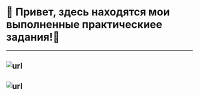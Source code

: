 # 🐒 Привет, здесь находятся мои выполненные практическиее задания!🐒 
---
![url](https://avatars.mds.yandex.net/i?id=f2bee78182106e77a1fb7f06821541c5b9b65b78-4571539-images-thumbs&n=13)
---
![url](https://yandex-images.clstorage.net/9uvbo9336/e44b85QMz/H8qfzOaPQ-gY2b0rj7GOYCpt5nQBuGrh3a-ZWC50jK7qQt3YwPpIR2FLxFtJ_AUd8NRldNO1GQPMIzTlq6V7WxOH_5HXgk-NcayhVraBkkQ6EMoBIbl2kJWDxTVjIZCjmnuAnXlaxNfg6j3P-Wn1sNmdCC2SjWle1bqsoL-AagdzKiv87sPWnJwNRPsjcXp0Khg64P3ZbsC9O6h519VB60uiTW3lwhSzPCK9J83xcQRtHZCdbiBhTumOTQB_GBrrh9qzGH5bukQ04aRDgyHy_J40dlwhYR6sARNAlc89TWsTUtE53bYk16jCudN1bd1MJQnQcQIkldLdUkW0I3jmWz-2s6iie-7IbB3Au0f5MjgakIIkUeV-APkvWBnjAcHzO2pNjV2ycIM4OuXbeTWRoNkpiHGuBAESQVINODd8grsntseAPlcujBzlOMvvkX7MuqjKQJFVYuzxNwwhT_39a5-C-cHtEtRzONI1k9lV5RwRcZAtHiA5UsXSHUiv5PrXc8rTCLIbOmAEaZDDC2EqvAIwzow9vbKQJUO8PSsR8Q8HTi1hIaKc_wwCjR_FxR1crbXk5dK8jR61ztU4YwQeW1sqx1j-e6KIlH28J3exBmTe2BZo1aVq4GWrFClzrUlXL75N1Qm-4GNksk1XmdHJAF2VDFnCfP1yFRJpwPOUfrtzKsOUevuGMJAVJANn0XJA3qS-QE2xNnA5p6Axfw1dhzOyXdUhfuCToI6Zn3Vl4cAVTfiBQmDt2sXehfB7EF6ry0o_pG5bBmwUkejzw9GeMPLQygClIUZIEbvstSMR4cMrXnG12S4M8yCaFV_BOelAhZW0aQK4zcLpDrWo_4wmg4faOzQqr-7sINEk18Oh4sCGQJ5ATa0a8GGHKEl_DQlvh04FZQ0e3HsIBjVnmbVx4CGVePEWVF0yRQbVtFP07ks3tqcESudufETV6IMvqYJQngTaiPWBQlSRG5gZO91g)
---
